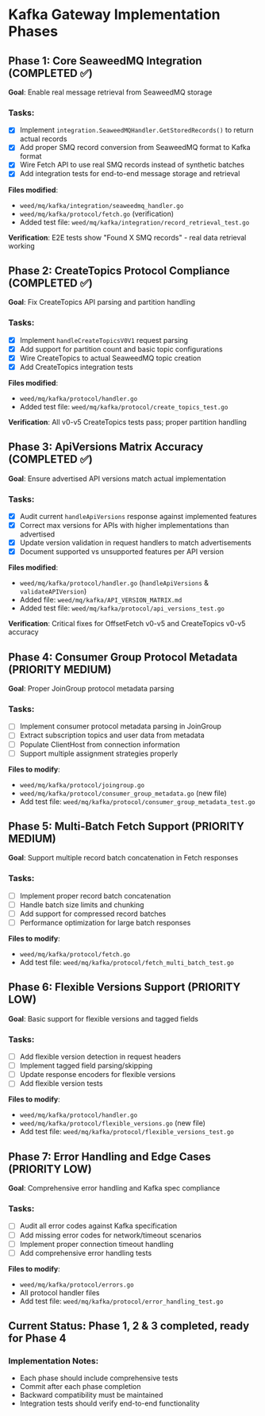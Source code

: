 # Kafka Gateway Implementation Phases

## Phase 1: Core SeaweedMQ Integration (COMPLETED ✅)
**Goal**: Enable real message retrieval from SeaweedMQ storage

### Tasks:
- [x] Implement `integration.SeaweedMQHandler.GetStoredRecords()` to return actual records
- [x] Add proper SMQ record conversion from SeaweedMQ format to Kafka format  
- [x] Wire Fetch API to use real SMQ records instead of synthetic batches
- [x] Add integration tests for end-to-end message storage and retrieval

**Files modified**:
- `weed/mq/kafka/integration/seaweedmq_handler.go`
- `weed/mq/kafka/protocol/fetch.go` (verification)
- Added test file: `weed/mq/kafka/integration/record_retrieval_test.go`

**Verification**: E2E tests show "Found X SMQ records" - real data retrieval working

## Phase 2: CreateTopics Protocol Compliance (COMPLETED ✅)
**Goal**: Fix CreateTopics API parsing and partition handling

### Tasks:
- [x] Implement `handleCreateTopicsV0V1` request parsing
- [x] Add support for partition count and basic topic configurations
- [x] Wire CreateTopics to actual SeaweedMQ topic creation
- [x] Add CreateTopics integration tests

**Files modified**:
- `weed/mq/kafka/protocol/handler.go`
- Added test file: `weed/mq/kafka/protocol/create_topics_test.go`

**Verification**: All v0-v5 CreateTopics tests pass; proper partition handling

## Phase 3: ApiVersions Matrix Accuracy (COMPLETED ✅)
**Goal**: Ensure advertised API versions match actual implementation

### Tasks:
- [x] Audit current `handleApiVersions` response against implemented features
- [x] Correct max versions for APIs with higher implementations than advertised
- [x] Update version validation in request handlers to match advertisements
- [x] Document supported vs unsupported features per API version

**Files modified**:
- `weed/mq/kafka/protocol/handler.go` (`handleApiVersions` & `validateAPIVersion`)
- Added file: `weed/mq/kafka/API_VERSION_MATRIX.md`
- Added test file: `weed/mq/kafka/protocol/api_versions_test.go`

**Verification**: Critical fixes for OffsetFetch v0-v5 and CreateTopics v0-v5 accuracy

## Phase 4: Consumer Group Protocol Metadata (PRIORITY MEDIUM)
**Goal**: Proper JoinGroup protocol metadata parsing

### Tasks:
- [ ] Implement consumer protocol metadata parsing in JoinGroup
- [ ] Extract subscription topics and user data from metadata
- [ ] Populate ClientHost from connection information
- [ ] Support multiple assignment strategies properly

**Files to modify**:
- `weed/mq/kafka/protocol/joingroup.go`
- `weed/mq/kafka/protocol/consumer_group_metadata.go` (new file)
- Add test file: `weed/mq/kafka/protocol/consumer_group_metadata_test.go`

## Phase 5: Multi-Batch Fetch Support (PRIORITY MEDIUM)
**Goal**: Support multiple record batch concatenation in Fetch responses

### Tasks:
- [ ] Implement proper record batch concatenation
- [ ] Handle batch size limits and chunking
- [ ] Add support for compressed record batches
- [ ] Performance optimization for large batch responses

**Files to modify**:
- `weed/mq/kafka/protocol/fetch.go`
- Add test file: `weed/mq/kafka/protocol/fetch_multi_batch_test.go`

## Phase 6: Flexible Versions Support (PRIORITY LOW)
**Goal**: Basic support for flexible versions and tagged fields

### Tasks:
- [ ] Add flexible version detection in request headers
- [ ] Implement tagged field parsing/skipping
- [ ] Update response encoders for flexible versions
- [ ] Add flexible version tests

**Files to modify**:
- `weed/mq/kafka/protocol/handler.go`
- `weed/mq/kafka/protocol/flexible_versions.go` (new file)
- Add test file: `weed/mq/kafka/protocol/flexible_versions_test.go`

## Phase 7: Error Handling and Edge Cases (PRIORITY LOW)
**Goal**: Comprehensive error handling and Kafka spec compliance

### Tasks:
- [ ] Audit all error codes against Kafka specification
- [ ] Add missing error codes for network/timeout scenarios
- [ ] Implement proper connection timeout handling
- [ ] Add comprehensive error handling tests

**Files to modify**:
- `weed/mq/kafka/protocol/errors.go`
- All protocol handler files
- Add test file: `weed/mq/kafka/protocol/error_handling_test.go`

## Current Status: Phase 1, 2 & 3 completed, ready for Phase 4

### Implementation Notes:
- Each phase should include comprehensive tests
- Commit after each phase completion
- Backward compatibility must be maintained
- Integration tests should verify end-to-end functionality
